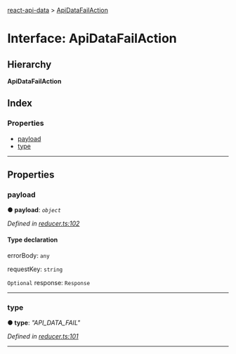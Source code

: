 [react-api-data](../README.md) > [ApiDataFailAction](../interfaces/apidatafailaction.md)

# Interface: ApiDataFailAction

## Hierarchy

**ApiDataFailAction**

## Index

### Properties

* [payload](apidatafailaction.md#payload)
* [type](apidatafailaction.md#type)

---

## Properties

<a id="payload"></a>

###  payload

**● payload**: *`object`*

*Defined in [reducer.ts:102](https://github.com/oberonamsterdam/react-api-data/blob/a5bda9f/src/reducer.ts#L102)*

#### Type declaration

 errorBody: `any`

 requestKey: `string`

`Optional`  response: `Response`

___
<a id="type"></a>

###  type

**● type**: *"API_DATA_FAIL"*

*Defined in [reducer.ts:101](https://github.com/oberonamsterdam/react-api-data/blob/a5bda9f/src/reducer.ts#L101)*

___

